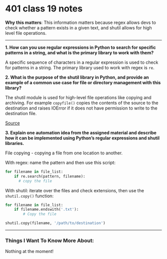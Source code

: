 # 401 class 19 notes

**Why this matters**: This information matters because regex allows devs to check whether a pattern exists in a given text, and shutil allows for high level file operations.

------------------------------------

**1. How can you use regular expressions in Python to search for specific patterns in a string, and what is the primary library to work with them?**

A specific sequence of characters in a regular expression is used to check for patterns in a string. The primary library used to work with regex is `re`.

**2. What is the purpose of the shutil library in Python, and provide an example of a common use case for file or directory management with this library?**

The shutil module is used for high-level file operations like copying and archiving. For example `copyfile()` copies the contents of the source to the destination and raises IOError if it does not have permission to write to the destination file.

[Source](https://pymotw.com/3/shutil/)

**3. Explain one automation idea from the assigned material and describe how it can be implemented using Python’s regular expressions and shutil libraries.**

File copying - copying a file from one location to another.

With regex: name the pattern and then use this script:
```python
for filename in file_list:
    if re.search(pattern, filename):
      # copy the file
```

With shutil: iterate over the files and check extensions, then use the `shutil.copy()` function:

```python
for filename in file_list:
    if filename.endswith('.txt'):
        # Copy the file

shutil.copy(filename, '/path/to/destination')
```


------------------------------------
### Things I Want To Know More About:
Nothing at the moment!